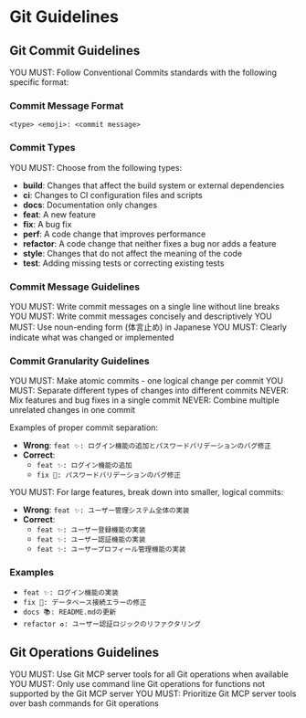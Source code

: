 # Git Guidelines

## Git Commit Guidelines

YOU MUST: Follow Conventional Commits standards with the following specific format:

### Commit Message Format

```text
<type> <emoji>: <commit message>
```

### Commit Types

YOU MUST: Choose from the following types:

- **build**: Changes that affect the build system or external dependencies
- **ci**: Changes to CI configuration files and scripts
- **docs**: Documentation only changes
- **feat**: A new feature
- **fix**: A bug fix
- **perf**: A code change that improves performance
- **refactor**: A code change that neither fixes a bug nor adds a feature
- **style**: Changes that do not affect the meaning of the code
- **test**: Adding missing tests or correcting existing tests

### Commit Message Guidelines

YOU MUST: Write commit messages on a single line without line breaks
YOU MUST: Write commit messages concisely and descriptively
YOU MUST: Use noun-ending form (体言止め) in Japanese
YOU MUST: Clearly indicate what was changed or implemented

### Commit Granularity Guidelines

YOU MUST: Make atomic commits - one logical change per commit
YOU MUST: Separate different types of changes into different commits
NEVER: Mix features and bug fixes in a single commit
NEVER: Combine multiple unrelated changes in one commit

Examples of proper commit separation:

- **Wrong**: `feat ✨: ログイン機能の追加とパスワードバリデーションのバグ修正`
- **Correct**:
  - `feat ✨: ログイン機能の追加`
  - `fix 🐛: パスワードバリデーションのバグ修正`

YOU MUST: For large features, break down into smaller, logical commits:

- **Wrong**: `feat ✨: ユーザー管理システム全体の実装`
- **Correct**:
  - `feat ✨: ユーザー登録機能の実装`
  - `feat ✨: ユーザー認証機能の実装`
  - `feat ✨: ユーザープロフィール管理機能の実装`

### Examples

- `feat ✨: ログイン機能の実装`
- `fix 🐛: データベース接続エラーの修正`
- `docs 📚: README.mdの更新`
- `refactor ♻️: ユーザー認証ロジックのリファクタリング`

## Git Operations Guidelines

YOU MUST: Use Git MCP server tools for all Git operations when available
YOU MUST: Only use command line Git operations for functions not supported by the Git MCP server
YOU MUST: Prioritize Git MCP server tools over bash commands for Git operations
